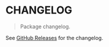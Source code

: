 # CHANGELOG

> Package changelog.

See [GitHub Releases](https://github.com/stdlib-js/stats-base-dists-kumaraswamy-pdf/releases) for the changelog.